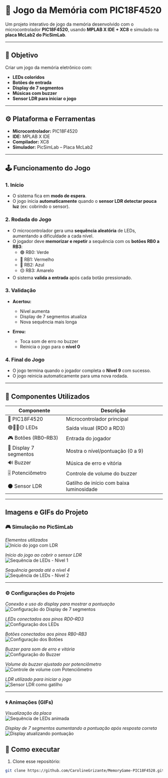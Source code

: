 # 🧠 Jogo da Memória com PIC18F4520 

Um projeto interativo de jogo da memória desenvolvido com o microcontrolador **PIC18F4520**, usando **MPLAB X IDE + XC8** e simulado na **placa McLab2 do PicSimLab**.

---

## 🎯 Objetivo

Criar um jogo da memória eletrônico com:

-  **LEDs coloridos**
-  **Botões de entrada**
-  **Display de 7 segmentos**
- **Músicas com buzzer** 
-  **Sensor LDR para iniciar o jogo**

---

## ⚙️ Plataforma e Ferramentas

-  **Microcontrolador:** PIC18F4520  
-  **IDE:** MPLAB X IDE  
-  **Compilador:** XC8  
-  **Simulador:** PicSimLab – Placa McLab2

---

## 🕹️ Funcionamento do Jogo

### 1. Início

- O sistema fica em **modo de espera**.
- O jogo inicia **automaticamente** quando o **sensor LDR detectar pouca luz** (ex: cobrindo o sensor).

### 2. Rodada do Jogo

- O microcontrolador gera uma **sequência aleatória** de LEDs, aumentando a dificuldade a cada nível.
- O jogador deve **memorizar e repetir** a sequência com os **botões RB0 a RB3**:
  - 🟢 RB0: Verde  
  - 🔴 RB1: Vermelho  
  - 🔵 RB2: Azul  
  - 🟡 RB3: Amarelo
- O sistema **valida a entrada** após cada botão pressionado.

### 3. Validação

- **Acertou:**  
  - Nível aumenta  
  - Display de 7 segmentos atualiza  
  - Nova sequência mais longa 

- **Errou:**  
  - Toca som de erro no buzzer   
  - Reinicia o jogo para o **nível 0**   

### 4. Final do Jogo

- O jogo termina quando o jogador completa o **Nível 9** com sucesso.
- O jogo reinicia automaticamente para uma nova rodada.

---

## 🔌 Componentes Utilizados

| Componente             | Descrição                                      |
|------------------------|-----------------------------------------------|
| 🧠 PIC18F4520           | Microcontrolador principal                    |
| 🟢🔴🔵🟡 LEDs             | Saída visual (RD0 a RD3)                      |
| 🎮 Botões (RB0–RB3)    | Entrada do jogador                            |
| 🔢 Display 7 segmentos | Mostra o nível/pontuação (0 a 9)              |
| 🔊 Buzzer              | Música de erro e vitória                      |
| 🎚️ Potenciômetro       | Controle de volume do buzzer                  |
| 🌑 Sensor LDR          | Gatilho de início com baixa luminosidade      |

---


## Imagens e GIFs do Projeto

### 🎮 Simulação no PicSimLab

*Elementos utilizados*  
![Início do jogo com LDR](JogoPIC18F4520/PicSimLab-1.png)

*Início do jogo ao cobrir o sensor LDR*  
![Sequência de LEDs - Nível 1](JogoPIC18F4520/PicSimLab-2.png)

*Sequência gerada até o nível 4*  
![Sequência de LEDs - Nível 2](JogoPIC18F4520/PicSimLab-3.png)

---

### ⚙️ Configurações do Projeto

*Conexão e uso do display para mostrar a pontuação*  
![Configuração do Display de 7 segmentos](JogoPIC18F4520/ConfiguraçõesDisplay7.png)

*LEDs conectados aos pinos RD0–RD3*  
![Configuração dos LEDs](JogoPIC18F4520/ConfiguraçõesLeds.png)

*Botões conectados aos pinos RB0–RB3*  
![Configuração dos Botões](JogoPIC18F4520/ConfiguraçõesBotões.png)

*Buzzer para som de erro e vitória*  
![Configuração do Buzzer](JogoPIC18F4520/ConfiguraçõesBuzzer.png)

*Volume do buzzer ajustado por potenciômetro*  
![Controle de volume com Potenciômetro](JogoPIC18F4520/ConfiguraçõesPotenciômetro.png)

*LDR utilizado para iniciar o jogo*  
![Sensor LDR como gatilho](JogoPIC18F4520/ConfiguraçõesLDR.png)

---

### 🌀 Animações (GIFs)

*Visualização da placa*  
![Sequência de LEDs animada](JogoPIC18F4520/PicSimLab-4.gif)

*Display de 7 segmentos aumentando a pontuação após resposta correta*  
![Display atualizando pontuação](JogoPIC18F4520/PicSimLab-5.gif)

## 🚀 Como executar

1. Clone esse repositório:

```bash
git clone https://github.com/CarolineGrizante/MemoryGame-PIC18F4520.git
